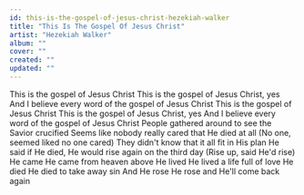 ```yaml
---
id: this-is-the-gospel-of-jesus-christ-hezekiah-walker
title: "This Is The Gospel Of Jesus Christ"
artist: "Hezekiah Walker"
album: ""
cover: ""
created: ""
updated: ""
---
```


This is the gospel of Jesus Christ
This is the gospel of Jesus Christ, yes
And I believe every word of the gospel of Jesus Christ
This is the gospel of Jesus Christ
This is the gospel of Jesus Christ, yes
And I believe every word of the gospel of Jesus Christ
People gathered around to see the Savior crucified
Seems like nobody really cared that He died at all
(No one, seemed liked no one cared)
They didn't know that it all fit in His plan
He said if He died, He would rise again on the third day
(Rise up, said He'd rise)
He came
He came from heaven above
He lived
He lived a life full of love
He died
He died to take away sin
And He rose
He rose and He'll come back again
